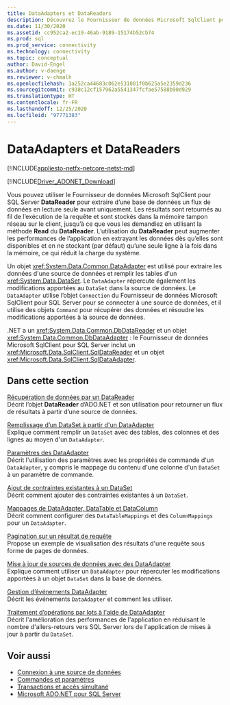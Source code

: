 ```yaml
---
title: DataAdapters et DataReaders
description: Découvrez le Fournisseur de données Microsoft SqlClient pour SQL Server DataReader, qui récupère les données d’une base de données, et DataAdapter, qui récupère les données d’une source de données et remplit un DataSet.
ms.date: 11/30/2020
ms.assetid: cc952ca2-ec19-46ab-9189-15174b52cb74
ms.prod: sql
ms.prod_service: connectivity
ms.technology: connectivity
ms.topic: conceptual
author: David-Engel
ms.author: v-daenge
ms.reviewer: v-chmalh
ms.openlocfilehash: 3a252ca44683c062e531081f0b625a5e2359d236
ms.sourcegitcommit: c938c12cf157962a5541347fcfae57588b90d929
ms.translationtype: HT
ms.contentlocale: fr-FR
ms.lasthandoff: 12/25/2020
ms.locfileid: "97771383"
---
```

# <a name="dataadapters-and-datareaders"></a>DataAdapters et DataReaders

[!INCLUDE[appliesto-netfx-netcore-netst-md](../../includes/appliesto-netfx-netcore-netst-md.md)]

[!INCLUDE[Driver_ADONET_Download](../../includes/driver_adonet_download.md)]

Vous pouvez utiliser le Fournisseur de données Microsoft SqlClient pour SQL Server **DataReader** pour extraire d’une base de données un flux de données en lecture seule avant uniquement. Les résultats sont retournés au fil de l’exécution de la requête et sont stockés dans la mémoire tampon réseau sur le client, jusqu’à ce que vous les demandiez en utilisant la méthode **Read** du **DataReader**. L’utilisation du **DataReader** peut augmenter les performances de l’application en extrayant les données dès qu’elles sont disponibles et en ne stockant (par défaut) qu’une seule ligne à la fois dans la mémoire, ce qui réduit la charge du système.

Un objet <xref:System.Data.Common.DataAdapter> est utilisé pour extraire les données d'une source de données et remplir les tables d'un <xref:System.Data.DataSet>. Le `DataAdapter` répercute également les modifications apportées au `DataSet` dans la source de données. Le `DataAdapter` utilise l’objet `Connection` du Fournisseur de données Microsoft SqlClient pour SQL Server pour se connecter à une source de données, et il utilise des objets `Command` pour récupérer des données et résoudre les modifications apportées à la source de données.

.NET a un <xref:System.Data.Common.DbDataReader> et un objet <xref:System.Data.Common.DbDataAdapter> : le Fournisseur de données Microsoft SqlClient pour SQL Server inclut un <xref:Microsoft.Data.SqlClient.SqlDataReader> et un objet <xref:Microsoft.Data.SqlClient.SqlDataAdapter>.

## <a name="in-this-section"></a>Dans cette section

[Récupération de données par un DataReader](retrieve-data-by-datareader.md)  
Décrit l’objet **DataReader** d’ADO.NET et son utilisation pour retourner un flux de résultats à partir d’une source de données.

[Remplissage d’un DataSet à partir d'un DataAdapter](populate-dataset-from-dataadapter.md)  
Explique comment remplir un `DataSet` avec des tables, des colonnes et des lignes au moyen d'un `DataAdapter`.

[Paramètres des DataAdapter](dataadapter-parameters.md)  
Décrit l'utilisation des paramètres avec les propriétés de commande d'un `DataAdapter`, y compris le mappage du contenu d'une colonne d'un `DataSet` à un paramètre de commande.

[Ajout de contraintes existantes à un DataSet](add-existing-constraints-to-dataset.md)  
Décrit comment ajouter des contraintes existantes à un `DataSet`.

[Mappages de DataAdapter, DataTable et DataColumn](dataadapter-datatable-datacolumn-mappings.md)  
Décrit comment configurer des `DataTableMappings` et des `ColumnMappings` pour un `DataAdapter`.

[Pagination sur un résultat de requête](paging-through-query-result.md)  
Propose un exemple de visualisation des résultats d'une requête sous forme de pages de données.

[Mise à jour de sources de données avec des DataAdapter](update-data-sources-with-dataadapters.md)  
Explique comment utiliser un `DataAdapter` pour répercuter les modifications apportées à un objet `DataSet` dans la base de données.

[Gestion d’événements DataAdapter](handle-dataadapter-events.md)  
Décrit les événements `DataAdapter` et comment les utiliser.

[Traitement d’opérations par lots à l'aide de DataAdapter](batch-operations-using-dataadapters.md)  
Décrit l'amélioration des performances de l'application en réduisant le nombre d'allers-retours vers SQL Server lors de l'application de mises à jour à partir du `DataSet`.

## <a name="see-also"></a>Voir aussi

- [Connexion à une source de données](connecting-to-data-source.md)
- [Commandes et paramètres](commands-parameters.md)
- [Transactions et accès simultané](transactions-and-concurrency.md)
- [Microsoft ADO.NET pour SQL Server](microsoft-ado-net-sql-server.md)
